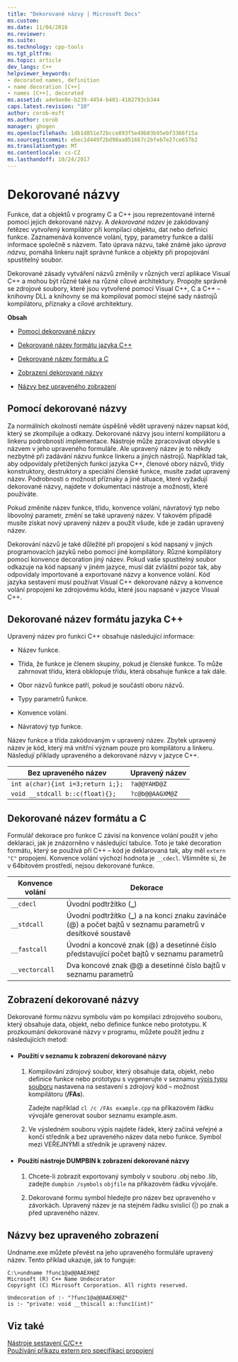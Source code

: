 ```yaml
---
title: "Dekorované názvy | Microsoft Docs"
ms.custom: 
ms.date: 11/04/2016
ms.reviewer: 
ms.suite: 
ms.technology: cpp-tools
ms.tgt_pltfrm: 
ms.topic: article
dev_langs: C++
helpviewer_keywords:
- decorated names, definition
- name decoration [C++]
- names [C++], decorated
ms.assetid: a4e9ae8e-b239-4454-b401-4102793cb344
caps.latest.revision: "10"
author: corob-msft
ms.author: corob
manager: ghogen
ms.openlocfilehash: 1db1d851e72bcce893f5e49b83b95ebf3366f15a
ms.sourcegitcommit: ebec1d449f2bd98aa851667c2bfeb7e27ce657b2
ms.translationtype: MT
ms.contentlocale: cs-CZ
ms.lasthandoff: 10/24/2017
---
```

# <a name="decorated-names"></a>Dekorované názvy
Funkce, dat a objektů v programy C a C++ jsou reprezentované interně pomocí jejich dekorované názvy. A *dekorované název* je zakódovaný řetězec vytvořený kompilátor při kompilaci objektu, dat nebo definici funkce. Zaznamenává konvence volání, typy, parametry funkce a další informace společně s názvem. Tato úprava názvu, také známé jako *úprava názvu*, pomáhá linkeru najít správné funkce a objekty při propojování spustitelný soubor.  
  
 Dekorované zásady vytváření názvů změnily v různých verzí aplikace Visual C++ a mohou být různé také na různé cílové architektury. Propojte správně se zdrojové soubory, které jsou vytvořené pomocí Visual C++, C a C++ – knihovny DLL a knihovny se má kompilovat pomocí stejné sady nástrojů kompilátoru, příznaky a cílové architektury.  
  
 **Obsah**  
  
-   [Pomocí dekorované názvy](#Using)  
  
-   [Dekorované název formátu jazyka C++](#Format)  
  
-   [Dekorované název formátu a C](#FormatC)  
  
-   [Zobrazení dekorované názvy](#Viewing)  
  
-   [Názvy bez upraveného zobrazení](#Undecorated)  
  
##  <a name="Using"></a>Pomocí dekorované názvy  
 Za normálních okolností nemáte úspěšně vědět upravený název napsat kód, který se zkompiluje a odkazy. Dekorované názvy jsou interní kompilátoru a linkeru podrobností implementace. Nástroje může zpracovávat obvykle s názvem v jeho upraveného formuláře. Ale upravený název je to někdy nezbytné při zadávání názvu funkce linkeru a jiných nástrojů. Například tak, aby odpovídaly přetížených funkcí jazyka C++, členové obory názvů, třídy konstruktory, destruktory a speciální členské funkce, musíte zadat upravený název. Podrobnosti o možnost příznaky a jiné situace, které vyžadují dekorované názvy, najdete v dokumentaci nástroje a možnosti, které používáte.  
  
 Pokud změníte název funkce, třídu, konvence volání, návratový typ nebo libovolný parametr, změní se také upravený název. V takovém případě musíte získat nový upravený název a použít všude, kde je zadán upravený název.  
  
 Dekorování názvů je také důležité při propojení s kód napsaný v jiných programovacích jazyků nebo pomocí jiné kompilátory. Různé kompilátory pomocí konvence decoration jiný název. Pokud vaše spustitelný soubor odkazuje na kód napsaný v jiném jazyce, musí dát zvláštní pozor tak, aby odpovídaly importované a exportované názvy a konvence volání. Kód jazyka sestavení musí používat Visual C++ dekorované názvy a konvence volání propojení ke zdrojovému kódu, které jsou napsané v jazyce Visual C++.  
  
##  <a name="Format"></a>Dekorované název formátu jazyka C++  
 Upravený název pro funkci C++ obsahuje následující informace:  
  
-   Název funkce.  
  
-   Třída, že funkce je členem skupiny, pokud je členské funkce. To může zahrnovat třídu, která obklopuje třídu, která obsahuje funkce a tak dále.  
  
-   Obor názvů funkce patří, pokud je součástí oboru názvů.  
  
-   Typy parametrů funkce.  
  
-   Konvence volání.  
  
-   Návratový typ funkce.  
  
 Název funkce a třída zakódovaným v upravený název. Zbytek upravený název je kód, který má vnitřní význam pouze pro kompilátoru a linkeru. Následují příklady upraveného a dekorované názvy v jazyce C++.  
  
|Bez upraveného název|Upravený název|  
|----------------------|--------------------|  
|`int a(char){int i=3;return i;};`|`?a@@YAHD@Z`|  
|`void __stdcall b::c(float){};`|`?c@b@@AAGXM@Z`|  
  
##  <a name="FormatC"></a>Dekorované název formátu a C  
 Formulář dekorace pro funkce C závisí na konvence volání použít v jeho deklaraci, jak je znázorněno v následující tabulce. Toto je také decoration formátu, který se používá při C++ – kód je deklarovaná tak, aby měl `extern "C"` propojení. Konvence volání výchozí hodnota je `__cdecl`. Všimněte si, že v 64bitovém prostředí, nejsou dekorované funkce.  
  
|Konvence volání|Dekorace|  
|------------------------|----------------|  
|`__cdecl`|Úvodní podtržítko (**_**)|  
|`__stdcall`|Úvodní podtržítko (**_**) a na konci znaku zavináče (@) a počet bajtů v seznamu parametrů v desítkové soustavě|  
|`__fastcall`|Úvodní a koncové znak (@) a desetinné číslo představující počet bajtů v seznamu parametrů|  
|`__vectorcall`|Dva koncové znak @@ a desetinné číslo bajtů v seznamu parametrů|  
  
##  <a name="Viewing"></a>Zobrazení dekorované názvy  
 Dekorované formu názvu symbolu vám po kompilaci zdrojového souboru, který obsahuje data, objekt, nebo definice funkce nebo prototypu. K prozkoumání dekorované názvy v programu, můžete použít jednu z následujících metod:  
  
-   #### <a name="to-use-a-listing-to-view-decorated-names"></a>Použití v seznamu k zobrazení dekorované názvy  
  
    1.  Kompilování zdrojový soubor, který obsahuje data, objekt, nebo definice funkce nebo prototypu s vygenerujte v seznamu [výpis typu souboru](../../build/reference/fa-fa-listing-file.md) nastavena na sestavení s zdrojový kód – možnost kompilátoru (**/FAs**).  
  
         Zadejte například `cl /c /FAs example.cpp` na příkazovém řádku vývojáře generovat soubor seznamu example.asm.  
  
    2.  Ve výsledném souboru výpis najdete řádek, který začíná veřejné a končí středník a bez upraveného název data nebo funkce. Symbol mezi VEŘEJNÝMI a středník je upravený název.  
  
-   #### <a name="to-use-dumpbin-to-view-decorated-names"></a>Použití nástroje DUMPBIN k zobrazení dekorované názvy  
  
    1.  Chcete-li zobrazit exportovaný symboly v souboru .obj nebo .lib, zadejte `dumpbin /symbols` `objfile` na příkazovém řádku vývojáře.  
  
    2.  Dekorované formu symbol hledejte pro název bez upraveného v závorkách. Upravený název je na stejném řádku svislicí (&#124;) po znak a před upraveného název.  
  
##  <a name="Undecorated"></a>Názvy bez upraveného zobrazení  
 Undname.exe můžete převést na jeho upraveného formuláře upravený název. Tento příklad ukazuje, jak to funguje:  
  
```  
C:\>undname ?func1@a@@AAEXH@Z  
Microsoft (R) C++ Name Undecorator  
Copyright (C) Microsoft Corporation. All rights reserved.  
  
Undecoration of :- "?func1@a@@AAEXH@Z"  
is :- "private: void __thiscall a::func1(int)"  
```  
  
## <a name="see-also"></a>Viz také  
 [Nástroje sestavení C/C++](../../build/reference/c-cpp-build-tools.md)   
 [Používání příkazu extern pro specifikaci propojení](../../cpp/using-extern-to-specify-linkage.md)